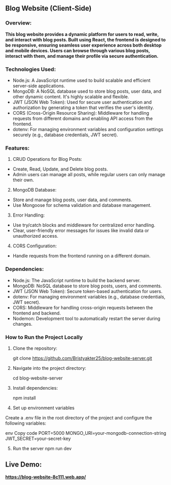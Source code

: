 ## Blog Website (Client-Side)
### Overview:
**This blog website provides a dynamic platform for users to read, write, and interact with blog posts. Built using React, the frontend is designed to be responsive, ensuring seamless user experience across both desktop and mobile devices. Users can browse through various blog posts, interact with them, and manage their profile via secure authentication.**



### Technologies Used:
- Node.js: A JavaScript runtime used to build scalable and efficient server-side applications.
- MongoDB: A NoSQL database used to store blog posts, user data, and other dynamic content. It's highly scalable and flexible.
- JWT (JSON Web Token): Used for secure user authentication and authorization by generating a token that verifies the user's identity.
- CORS (Cross-Origin Resource Sharing): Middleware for handling requests from different domains and enabling API access from the frontend.
- dotenv: For managing environment variables and configuration settings securely (e.g., database credentials, JWT secret).
### Features:
 1. CRUD Operations for Blog Posts:
  - Create, Read, Update, and Delete blog posts.
  - Admin users can manage all posts, while regular users can only manage their own.
 2. MongoDB Database:
  - Store and manage blog posts, user data, and comments.
  - Use Mongoose for schema validation and database management.
 3. Error Handling:
  - Use try/catch blocks and middleware for centralized error handling.
  - Clear, user-friendly error messages for issues like invalid data or unauthorized access.
 4. CORS Configuration:
  - Handle requests from the frontend running on a different domain.
### Dependencies:
- Node.js: The JavaScript runtime to build the backend server.
- MongoDB: NoSQL database to store blog posts, users, and comments.
- JWT (JSON Web Token): Secure token-based authentication for users.
- dotenv: For managing environment variables (e.g., database credentials, JWT secret).
- CORS: Middleware for handling cross-origin requests between the frontend and backend.
- Nodemon: Development tool to automatically restart the server during changes.



### How to Run the Project Locally

1. Clone the repository:

   git clone https://github.com/Bristyakter25/blog-website-server.git

2. Navigate into the project directory:

   cd blog-website-server

3. Install dependencies:

   npm install

4. Set up environment variables

  Create a .env file in the root directory of the project and configure the following variables:

  env
  Copy code
  PORT=5000
  MONGO_URI=your-mongodb-connection-string
  JWT_SECRET=your-secret-key

5. Run the server
   npm run dev



## Live Demo:
 **https://blog-website-8c111.web.app/**
